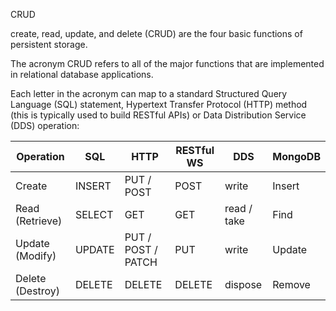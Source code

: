 CRUD

create, read, update, and delete (CRUD) are the four basic functions of persistent storage.

The acronym CRUD refers to all of the major functions that are implemented in relational database applications.

Each letter in the acronym can map to a standard Structured Query Language (SQL) statement, Hypertext Transfer Protocol (HTTP) method (this is typically used to build RESTful APIs) or Data Distribution Service (DDS) operation:


| Operation | SQL | HTTP | RESTful WS | DDS | MongoDB |
|-----------|-----|------|------------|-----|---------|
| Create | INSERT | PUT / POST | POST | write | Insert |
| Read (Retrieve) | SELECT | GET | GET | read / take | Find |
| Update (Modify) | UPDATE | PUT / POST / PATCH | PUT | write | Update |
| Delete (Destroy) | DELETE | DELETE | DELETE | dispose | Remove |
